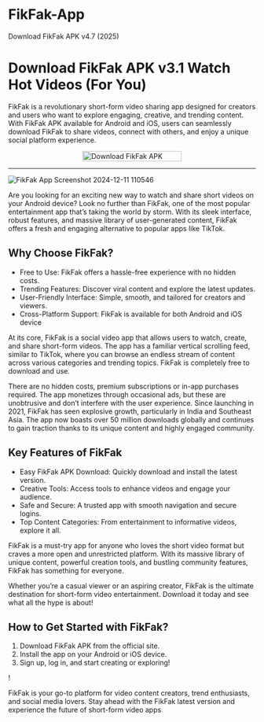 # FikFak-App
Download FikFak APK v4.7 (2025)

# Download FikFak APK v3.1 Watch Hot Videos (For You) 

FikFak is a revolutionary short-form video sharing app designed for creators and users who want to explore engaging, creative, and trending content. With FikFak APK available for Android and iOS, users can seamlessly download FikFak to share videos, connect with others, and enjoy a unique social platform experience.

<div style="display: flex; justify-content: center;">
    <div style="flex-basis: 40%;">
        <a href="https://www.fikfak.net/fikfak-apk/" target="_blank" rel="follow">
            <img src="https://www.fikfak.net/wp-content/uploads/2024/07/Download-APK.gif" alt="Download FikFak APK" style="width: 100%;">
        </a>
    </div>
</div>

---


![FikFak App Screenshot 2024-12-11 110546](https://www.fikfak.net/wp-content/uploads/2024/12/FikFak-apk-download.webp)

Are you looking for an exciting new way to watch and share short videos on your Android device? Look no further than FikFak, one of the most popular entertainment app that’s taking the world by storm. With its sleek interface, robust features, and massive library of user-generated content, FikFak offers a fresh and engaging alternative to popular apps like TikTok.

## Why Choose FikFak?

<ul>
<li>Free to Use: FikFak offers a hassle-free experience with no hidden costs.</li>
<li>Trending Features: Discover viral content and explore the latest updates.</li>
<li>User-Friendly Interface: Simple, smooth, and tailored for creators and viewers.</li>
<li>Cross-Platform Support: FikFak is available for both Android and iOS device</li>
</ul>

At its core, FikFak is a social video app that allows users to watch, create, and share short-form videos. The app has a familiar vertical scrolling feed, similar to TikTok, where you can browse an endless stream of content across various categories and trending topics. FikFak is completely free to download and use.

There are no hidden costs, premium subscriptions or in-app purchases required. The app monetizes through occasional ads, but these are unobtrusive and don’t interfere with the user experience. Since launching in 2021, FikFak has seen explosive growth, particularly in India and Southeast Asia. The app now boasts over 50 million downloads globally and continues to gain traction thanks to its unique content and highly engaged community.

## Key Features of FikFak

<ul>
<li>Easy FikFak APK Download: Quickly download and install the latest version.</li>
<li>Creative Tools: Access tools to enhance videos and engage your audience.</li>
<li>Safe and Secure: A trusted app with smooth navigation and secure logins.</li>
<li>Top Content Categories: From entertainment to informative videos, explore it all.</li>
</ul>

FikFak is a must-try app for anyone who loves the short video format but craves a more open and unrestricted platform. With its massive library of unique content, powerful creation tools, and bustling community features, FikFak has something for everyone.

Whether you’re a casual viewer or an aspiring creator, FikFak is the ultimate destination for short-form video entertainment. Download it today and see what all the hype is about!

## How to Get Started with FikFak?

<ol>
<li>Download FikFak APK from the official site.</li>
<li>Install the app on your Android or iOS device.</li>
<li>Sign up, log in, and start creating or exploring!</li>
</ol>!


FikFak is your go-to platform for video content creators, trend enthusiasts, and social media lovers. Stay ahead with the FikFak latest version and experience the future of short-form video apps
